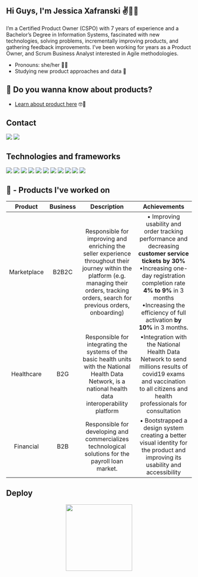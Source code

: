 ## Hi Guys, I'm Jessica Xafranski ✌👩‍🦰


I’m a Certified Product Owner (CSPO) with 7 years of experience and a Bachelor’s Degree in Information Systems, fascinated with new
technologies, solving problems, incrementally improving products, and gathering feedback improvements. I’ve been working for years
as a Product Owner, and Scrum Business Analyst interested in Agile methodologies.

* Pronouns: she/her 👩‍🦰
* Studying new product approaches and data 👀

## 🌟 Do you wanna know about products? 

- [Learn about product here](https://github.com/jessicaxafranski/learn_about_product) 🤓🧐


## Contact

<div> 
  <a href = "mailto:jessicaxafranski@gmail.com"><img src="https://img.shields.io/badge/Gmail-D14836?style=for-the-badge&logo=gmail&logoColor=white"></a>
  <a href="https://www.linkedin.com/in/jessica-xafranski/" target="_blank"><img src="https://img.shields.io/badge/-LinkedIn-%230077B5?style=for-the-badge&logo=linkedin&logoColor=white" target="_blank"></a> 
</div>

## Technologies and frameworks
<div> 
<a href = "mailto:jessicaxafranski@gmail.com"><img src="https://img.shields.io/badge/Miro-050038?style=for-the-badge&logo=Miro&logoColor=whit"></a>
<a href = "mailto:jessicaxafranski@gmail.com"><img src="https://img.shields.io/badge/Trello-0052CC?style=for-the-badge&logo=trello&logoColor=white"></a>
<a href = "mailto:jessicaxafranski@gmail.com"><img src="https://img.shields.io/badge/Jira-0052CC?style=for-the-badge&logo=Jira&logoColor=white"></a>
<a href = "mailto:jessicaxafranski@gmail.com"><img src="https://img.shields.io/badge/Figma-F24E1E?style=for-the-badge&logo=figma&logoColor=white"></a>
<a href = "mailto:jessicaxafranski@gmail.com"><img src="https://img.shields.io/badge/Microsoft_Office-D83B01?style=for-the-badge&logo=microsoft-office&logoColor=white"></a>
<a href = "mailto:jessicaxafranski@gmail.com"><img src="https://img.shields.io/badge/GIT-E44C30?style=for-the-badge&logo=git&logoColor=white"></a>
<a href = "mailto:jessicaxafranski@gmail.com"><img src="https://img.shields.io/badge/PostgreSQL-316192?style=for-the-badge&logo=postgresql&logoColor=white"></a>
<a href = "mailto:jessicaxafranski@gmail.com"><img src="https://img.shields.io/badge/json%20web%20tokens-323330?style=for-the-badge&logo=json-web-tokens&logoColor=pink"></a>
<a href = "mailto:jessicaxafranski@gmail.com"><img src="https://img.shields.io/badge/Google%20Analytics-E37400?style=for-the-badge&logo=google%20analytics&logoColor=white"></a>
<a href = "mailto:jessicaxafranski@gmail.com"><img src="https://img.shields.io/badge/hotjar-FD3A5C?style=for-the-badge&logo=hotjar&logoColor=white"></a>
<a href = "mailto:jessicaxafranski@gmail.com"><img src="https://img.shields.io/badge/Kibana-005571?style=for-the-badge&logo=Kibana&logoColor=white"></a>
<div> 

## 🌟 - Products I've worked on

 

| Product | Business | Description| Achievements|
| :--: | :-------------: | :---: | :---: |
|  Marketplace | B2B2C |  Responsible for  improving and enriching the seller experience throughout their journey within the platform (e.g. managing their orders, tracking orders, search for previous orders, onboarding)| • Improving usability and order tracking performance and decreasing **customer service tickets by 30%** •Increasing one-day registration completion rate **4% to 9%** in 3 months •Increasing the efficiency of full activation **by 10%** in 3 months.|
|  Healthcare | B2G | Responsible for integrating the systems of the basic health units with the National Health Data Network, is a national health data interoperability platform |  •Integration with the National Health Data Network to send millions results of covid19 exams and vaccination to all citizens and health professionals for consultation|
|  Financial | B2B  |  Responsible for developing and commercializes technological solutions for the payroll loan market.|• Bootstrapped a design system creating a better visual identity for the product and improving its usability and accessibility |


## Deploy


<div align="center">
  <a href="https://github.com/jessicaxafranski">
  <img height="180em" src="https://github-readme-stats.vercel.app/api?username=jessicaxafranski&show_icons=true&theme=dracula&include_all_commits=true&count_private=true"/>
</div>

  
